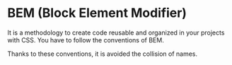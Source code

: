 # BEM (Block Element Modifier)


It is a methodology to create code reusable and organized in your projects with CSS.
You have to follow the conventions of BEM.

Thanks to these conventions, it is avoided the collision of names.
